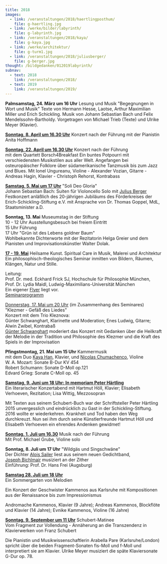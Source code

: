 ```yaml
---
title: 2018
images:
  - link: /veranstaltungen/2018/haertlingposthum/
    file: g-haertling.jpg
  - link: /werke/bilder/labyrinth/
    file: g-labyrinth.jpg
  - link: /veranstaltungen/2018/kaya/
    file: g-kaya.jpg
  - link: /werke/architektur/
    file: g-turm1.jpg
  - link: /veranstaltungen/2018/juliusberger/
    file: g-berger.jpg
thought: /bildgedanken/012019labyrinth/
subnav:
  - text: 2018
    link: /veranstaltungen/2018/
  - text: 2019
    link: /veranstaltungen/2019/
---
```



**Palmsamstag, 24. März um 16 Uhr** Lesung und Musik
"Begegnungen in Wort und Musik"
Texte von Hermann Hesse, Laotse, Arthur Maximilian Miller und Erich Schickling.
Musik von Johann Sebastian Bach und Felix Mendelssohn-Bartholdy.
Vorgetragen von Michael Trieb (Texte) und Ulrike Meyer (Klavier).

[**Sonntag, 8. April um 16.30 Uhr**](/veranstaltungen/2018/anita/) Konzert nach der Führung 
mit der Pianistin Anita Hoffmann

[**Sonntag, 22. April um 16.30 Uhr**](/veranstaltungen/2018/borsch/)
Konzert nach der Führung  
mit dem Quartett Borsch4Breakfast
Ein buntes Potpourri mit verschiedensten Musikstilen aus aller Welt. Angefangen bei osteuropäischer Folklore über südamerikanische Tanzmusik bis zum Jazz und Blues.
Mit Ionel Ungureanu, Violine - Alexander Vozian, Gitarre - Andreas Hagin, Klavier - Christoph Rehorst, Kontrabass


[**Samstag, 5. Mai um 17 Uhr**](/veranstaltungen/2018/juliusberger/) 	"Soli Deo Gloria"  
Johann Sebastian Bach: Suiten für Violoncello Solo mit [Julius Berger](http://juliusberger.de/)    
Festkonzert anläßlich des 20-jährigen Jubiläums des Förderkreises der Erich-Schickling-Stiftung e.V. mit Ansprache von Dr. Thomas Goppel, MdL, Staatsminister a.D.

**Sonntag, 13. Mai** Museumstag in der Stiftung  
10 - 12 Uhr Ausstellungsbesuch bei freiem Eintritt  
15 Uhr Führung  
17 Uhr "Grün ist des Lebens goldner Baum"    
Wohlbekannte Dichterworte mit der Rezitatorin Helga Greier und dem Pianisten und Improvisationskünstler Walter Dolak. 

[**17 - 19. Mai**](/veranstaltungen/2018/pfingstseminar/)  Heilsame Kunst. Spiritual Care in Musik, Malerei und Architektur                     
Ein philosophisch-theologisches Seminar inmitten von Bildern, Räumen, Klängen, Natur und Stille.

Leitung:	  
Prof. Dr. med. Eckhard Frick SJ, Hochschule für Philosophie München,     
Prof. Dr. Lydia Maidl, Ludwig-Maximilians-Universität München   
Ein eigener [Flyer](/veranstaltungen/2018/pfingstseminar/) liegt vor.   
[Seminarprogramm](/veranstaltungen/2018/seminarprogramm/)

[Donnerstag, 17. Mai um 20 Uhr](/veranstaltungen/2018/kleznova/) (im Zusammenhang des Seminares)   
"Klezmer - Gefäß des Liedes"    
Konzert mit dem Trio Kleznova:   
Günter Schwanghart, Klarinette und Moderation; Enes Ludwig, Gitarre; Alwin Zwibel, Kontrabaß  
[Günter Schwanghart](http://www.schwanghart.de/) moderiert das Konzert mit Gedanken über die Heilkraft der Melodie in der Tradition und Philosophie des Klezmer und die Kraft des Spiels in der Improvisation

**Pfingstmontag, 21. Mai um 15 Uhr**
Kammermusik   
mit dem Duo [Kaya Han](/veranstaltungen/2018/kaya/), Klavier, und [Nicolas Chumachenco](/veranstaltungen/2018/chumachenco/), Violine  
W. A. Mozart: Sonate B-Dur KV 454  
Robert Schumann: Sonate D-Moll op.121  
Edvard Grieg: Sonate C-Moll op. 45


[**Samstag, 9. Juni um 18 Uhr:  In memoriam Peter Härtling**](/veranstaltungen/2018/haertlingposthum/)    
Ein literarischer Konzertabend mit Hartmut Höll, Klavier; Elisabeth Verhoeven, Rezitation; Lisa Wittig, Mezzosopran 

Mit Texten aus seinem Schubert-Buch war der Schriftsteller Peter Härtling 2015 unvergesslich und eindrücklich zu Gast in der Schickling-Stiftung. 2016 wollte er wiederkehren. Krankheit und Tod haben den Weg durchkreuzt. Nun sei ihm durch seine Künstlerfreunde Hartmut Höll und Elisabeth Verhoeven ein ehrendes Andenken gewidmet!

[**Sonntag, 1. Juli um 16.30**](/veranstaltungen/2018/grube/) Musik nach der Führung  
Mit Prof. Michael Grube, Violine solo
  
**Sonntag, 8. Juli um 17 Uhr**
"Wildgäs und Singschwäne"   
Der Dichter [Alois Sailer](/veranstaltungen/2018/alois/) liest aus seinem neuen Gedichtband,   
[Joseph Bichlmair](/veranstaltungen/2018/bichlmair/) musiziert an der Zither  
Einführung: Prof. Dr. Hans Frei (Augsburg)

[**Samstag 28. Juli um 18 Uhr**](/veranstaltungen/2018/kammenos/)  
Ein Sommergarten von Melodien 

Ein Konzert der Geschwister Kammenos aus Karlsruhe
mit Kompositionen aus der Renaissance bis zum Impressionismus

Andromache Kammenos, Klavier (9 Jahre); Andreas Kammenos, Blockflöte und Klavier (14 Jahre); Evnike Kammenos, Violine (16 Jahre)


[**Sonntag, 9. September um 11 Uhr**](/veranstaltungen/2018/schubert/) Schubert-Matinee    
Vom Fragment zur Vollendung - Annäherung an die Transzendenz in Klavierwerken von Franz Schubert
  
Die Pianistin und Musikwissenschaftlerin Arabella Pare (Karlsruhe/London) spricht über die beiden Fragment-Sonaten fis-Moll und f-Moll und interpretiert sie am Klavier. 
Ulrike Meyer musiziert die späte Klaviersonate G-Dur op. 78.




